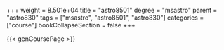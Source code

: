 +++
weight = 8.501e+04
title = "astro8501"
degree = "msastro"
parent = "astro830"
tags = ["msastro", "astro8501", "astro830"]
categories = ["course"]
bookCollapseSection = false
+++

{{< genCoursePage >}}
